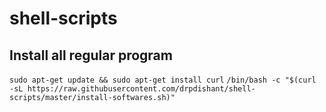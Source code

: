 # shell-scripts

## Install all regular program 
``` sudo apt-get update && sudo apt-get install curl ```
```/bin/bash -c "$(curl -sL https://raw.githubusercontent.com/drpdishant/shell-scripts/master/install-softwares.sh)"```
